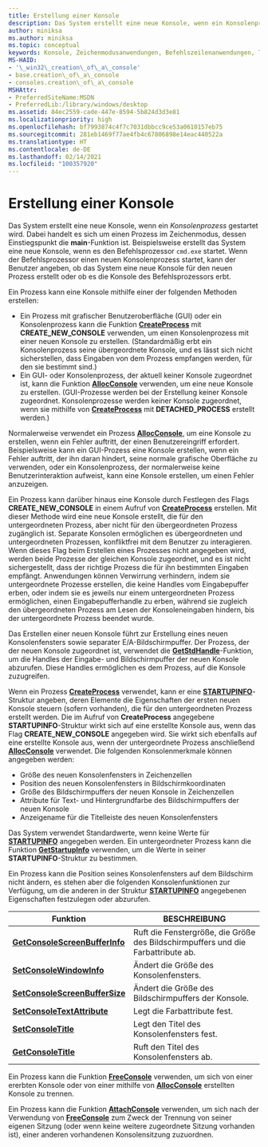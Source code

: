 ```yaml
---
title: Erstellung einer Konsole
description: Das System erstellt eine neue Konsole, wenn ein Konsolenprozess gestartet wird. Dabei handelt es sich um einen Prozess im Zeichenmodus, dessen Einstiegspunkt die main-Funktion ist.
author: miniksa
ms.author: miniksa
ms.topic: conceptual
keywords: Konsole, Zeichenmodusanwendungen, Befehlszeilenanwendungen, Terminalanwendungen, Konsolen-API
MS-HAID:
- '\_win32\_creation\_of\_a\_console'
- base.creation\_of\_a\_console
- consoles.creation\_of\_a\_console
MSHAttr:
- PreferredSiteName:MSDN
- PreferredLib:/library/windows/desktop
ms.assetid: 84ec2559-cade-447e-8594-5b824d3d3e81
ms.localizationpriority: high
ms.openlocfilehash: bf7993874c4f7c7031dbbcc9ce53a0610157eb75
ms.sourcegitcommit: 281eb1469f77ae4fb4c67806898e14eac440522a
ms.translationtype: HT
ms.contentlocale: de-DE
ms.lasthandoff: 02/14/2021
ms.locfileid: "100357920"
---
```

# <a name="creation-of-a-console"></a>Erstellung einer Konsole

Das System erstellt eine neue Konsole, wenn ein *Konsolenprozess* gestartet wird. Dabei handelt es sich um einen Prozess im Zeichenmodus, dessen Einstiegspunkt die **main**-Funktion ist. Beispielsweise erstellt das System eine neue Konsole, wenn es den Befehlsprozessor `cmd.exe` startet. Wenn der Befehlsprozessor einen neuen Konsolenprozess startet, kann der Benutzer angeben, ob das System eine neue Konsole für den neuen Prozess erstellt oder ob es die Konsole des Befehlsprozessors erbt.

Ein Prozess kann eine Konsole mithilfe einer der folgenden Methoden erstellen:

- Ein Prozess mit grafischer Benutzeroberfläche (GUI) oder ein Konsolenprozess kann die Funktion [**CreateProcess**](/windows/win32/api/processthreadsapi/nf-processthreadsapi-createprocessa) mit **CREATE\_NEW\_CONSOLE** verwenden, um einen Konsolenprozess mit einer neuen Konsole zu erstellen. (Standardmäßig erbt ein Konsolenprozess seine übergeordnete Konsole, und es lässt sich nicht sicherstellen, dass Eingaben von dem Prozess empfangen werden, für den sie bestimmt sind.)
- Ein GUI- oder Konsolenprozess, der aktuell keiner Konsole zugeordnet ist, kann die Funktion [**AllocConsole**](allocconsole.md) verwenden, um eine neue Konsole zu erstellen. (GUI-Prozesse werden bei der Erstellung keiner Konsole zugeordnet. Konsolenprozesse werden keiner Konsole zugeordnet, wenn sie mithilfe von [**CreateProcess**](/windows/win32/api/processthreadsapi/nf-processthreadsapi-createprocessa) mit **DETACHED\_PROCESS** erstellt werden.)

Normalerweise verwendet ein Prozess [**AllocConsole**](allocconsole.md), um eine Konsole zu erstellen, wenn ein Fehler auftritt, der einen Benutzereingriff erfordert. Beispielsweise kann ein GUI-Prozess eine Konsole erstellen, wenn ein Fehler auftritt, der ihn daran hindert, seine normale grafische Oberfläche zu verwenden, oder ein Konsolenprozess, der normalerweise keine Benutzerinteraktion aufweist, kann eine Konsole erstellen, um einen Fehler anzuzeigen.

Ein Prozess kann darüber hinaus eine Konsole durch Festlegen des Flags **CREATE\_NEW\_CONSOLE** in einem Aufruf von [**CreateProcess**](/windows/win32/api/processthreadsapi/nf-processthreadsapi-createprocessa) erstellen. Mit dieser Methode wird eine neue Konsole erstellt, die für den untergeordneten Prozess, aber nicht für den übergeordneten Prozess zugänglich ist. Separate Konsolen ermöglichen es übergeordneten und untergeordneten Prozessen, konfliktfrei mit dem Benutzer zu interagieren. Wenn dieses Flag beim Erstellen eines Prozesses nicht angegeben wird, werden beide Prozesse der gleichen Konsole zugeordnet, und es ist nicht sichergestellt, dass der richtige Prozess die für ihn bestimmten Eingaben empfängt. Anwendungen können Verwirrung verhindern, indem sie untergeordnete Prozesse erstellen, die keine Handles vom Eingabepuffer erben, oder indem sie es jeweils nur einem untergeordneten Prozess ermöglichen, einen Eingabepufferhandle zu erben, während sie zugleich den übergeordneten Prozess am Lesen der Konsoleneingaben hindern, bis der untergeordnete Prozess beendet wurde.

Das Erstellen einer neuen Konsole führt zur Erstellung eines neuen Konsolenfensters sowie separater E/A-Bildschirmpuffer. Der Prozess, der der neuen Konsole zugeordnet ist, verwendet die [**GetStdHandle**](getstdhandle.md)-Funktion, um die Handles der Eingabe- und Bildschirmpuffer der neuen Konsole abzurufen. Diese Handles ermöglichen es dem Prozess, auf die Konsole zuzugreifen.

Wenn ein Prozess [**CreateProcess**](/windows/win32/api/processthreadsapi/nf-processthreadsapi-createprocessa) verwendet, kann er eine [**STARTUPINFO**](/windows/win32/api/processthreadsapi/ns-processthreadsapi-startupinfoa)-Struktur angeben, deren Elemente die Eigenschaften der ersten neuen Konsole steuern (sofern vorhanden), die für den untergeordneten Prozess erstellt werden. Die im Aufruf von **CreateProcess** angegebene **STARTUPINFO**-Struktur wirkt sich auf eine erstellte Konsole aus, wenn das Flag **CREATE\_NEW\_CONSOLE** angegeben wird. Sie wirkt sich ebenfalls auf eine erstellte Konsole aus, wenn der untergeordnete Prozess anschließend [**AllocConsole**](allocconsole.md) verwendet. Die folgenden Konsolenmerkmale können angegeben werden:

- Größe des neuen Konsolenfensters in Zeichenzellen
- Position des neuen Konsolenfensters in Bildschirmkoordinaten
- Größe des Bildschirmpuffers der neuen Konsole in Zeichenzellen
- Attribute für Text- und Hintergrundfarbe des Bildschirmpuffers der neuen Konsole
- Anzeigename für die Titelleiste des neuen Konsolenfensters

Das System verwendet Standardwerte, wenn keine Werte für [**STARTUPINFO**](/windows/win32/api/processthreadsapi/ns-processthreadsapi-startupinfoa) angegeben werden. Ein untergeordneter Prozess kann die Funktion [**GetStartupInfo**](/windows/win32/api/processthreadsapi/nf-processthreadsapi-getstartupinfow) verwenden, um die Werte in seiner **STARTUPINFO**-Struktur zu bestimmen.

Ein Prozess kann die Position seines Konsolenfensters auf dem Bildschirm nicht ändern, es stehen aber die folgenden Konsolenfunktionen zur Verfügung, um die anderen in der Struktur [**STARTUPINFO**](/windows/win32/api/processthreadsapi/ns-processthreadsapi-startupinfoa) angegebenen Eigenschaften festzulegen oder abzurufen.

| Funktion | BESCHREIBUNG |
|-|-|
| [**GetConsoleScreenBufferInfo**](getconsolescreenbufferinfo.md) | Ruft die Fenstergröße, die Größe des Bildschirmpuffers und die Farbattribute ab. |
| [**SetConsoleWindowInfo**](setconsolewindowinfo.md)  | Ändert die Größe des Konsolenfensters.  |
| [**SetConsoleScreenBufferSize**](setconsolescreenbuffersize.md) | Ändert die Größe des Bildschirmpuffers der Konsole. |
| [**SetConsoleTextAttribute**](setconsoletextattribute.md) | Legt die Farbattribute fest.  |
| [**SetConsoleTitle**](setconsoletitle.md)  | Legt den Titel des Konsolenfensters fest. |
| [**GetConsoleTitle**](getconsoletitle.md)  | Ruft den Titel des Konsolenfensters ab.  |

Ein Prozess kann die Funktion [**FreeConsole**](freeconsole.md) verwenden, um sich von einer ererbten Konsole oder von einer mithilfe von [**AllocConsole**](allocconsole.md) erstellten Konsole zu trennen.

Ein Prozess kann die Funktion [**AttachConsole**](attachconsole.md) verwenden, um sich nach der Verwendung von [**FreeConsole**](freeconsole.md) zum Zweck der Trennung von seiner eigenen Sitzung (oder wenn keine weitere zugeordnete Sitzung vorhanden ist), einer anderen vorhandenen Konsolensitzung zuzuordnen.